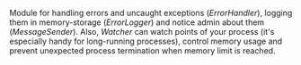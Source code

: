 Module for handling errors and uncaught exceptions (*ErrorHandler*), logging them in memory-storage (*ErrorLogger*) and notice admin about them (*MessageSender*).
Also, *Watcher* can watch points of your process (it's especially handy for long-running processes), control memory usage
and prevent unexpected process termination when memory limit is reached.
